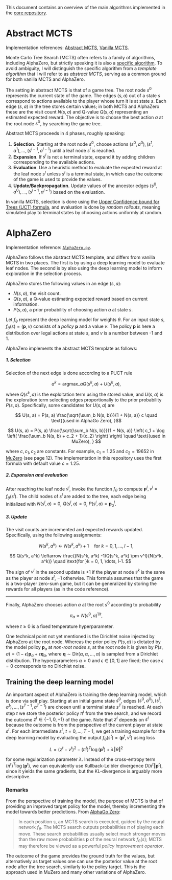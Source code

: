 This document contains an overview of the main algorithms implemented in the [core repository](../core/README.md).

# Abstract MCTS

Implementation references: [Abstract MCTS](../core/tree_search.py), [Vanilla MCTS](../core/algorithms/MCTS.py).

Monte Carlo Tree Search (MCTS) often refers to a family of algorithms, including AlphaZero, but strictly speaking it is also a [specific algorithm](https://en.wikipedia.org/wiki/Monte_Carlo_tree_search). To avoid ambiguity, I will distinguish the specific algorithm from a _template algorithm_ that I will refer to as _abstract MCTS_, serving as a common ground for both vanilla MCTS and AlphaZero.

The setting in abstract MCTS is that of a game tree. The root node $s^0$ represents the current state of the game. The edges $(s, a)$ out of a state $s$ correspond to actions available to the player whose turn it is at state $s$. Each edge $(s, a)$ in the tree stores certain values; in both MCTS and AlphaZero these are the visit count $N(s,a)$ and Q-value $Q(s,a)$ representing an estimated expected reward. The objective is to choose the best action $a$ at the root node $s^0$, by searching the game tree.

Abstract MCTS proceeds in 4 phases, roughly speaking:

1. **Selection**. Starting at the root node $s^0$, choose actions $(s^0, a^0), (s^1, a^1), \dots, (s^{l-1}, a^{l-1})$ until a leaf node $s^l$ is reached.
2. **Expansion**. If $s^l$ is not a terminal state, expand it by adding children corresponding to the available actions.
3. **Evaluation**. Use a heuristic method to evaluate the expected reward at the leaf node $s^l$ unless $s^l$ is a terminal state, in which case the outcome of the game is used to provide the values.
4. **Update/Backpropagation**. Update values of the ancestor edges $(s^0, a^0), \dots , (s^{l-1}, a^{l-1})$ based on the evaluation.

In vanilla MCTS, selection is done using the [Upper Confidence bound for Trees (UCT) formula](https://en.wikipedia.org/wiki/Monte_Carlo_tree_search#Exploration_and_exploitation), and evaluation is done by _random rollouts_, meaning simulated play to terminal states by choosing actions uniformly at random.

# AlphaZero

Implementation reference: [`AlphaZero.py`](../core/algorithms/AlphaZero.py).

AlphaZero follows the abstract MCTS template, and differs from vanilla MCTS in two places. The first is by using a deep learning model to evaluate leaf nodes. The second is by also using the deep learning model to inform exploration in the selection process.

AlphaZero stores the following values in an edge $(s,a)$:

- $N(s, a)$, the visit count.
- $Q(s, a)$, a Q-value estimating expected reward based on current information.
- $P(s, a)$, a prior probability of choosing action $a$ at state $s$.

Let $f_\theta$ represent the deep learning model for weights $\theta$. For an input state $s$, $f_\theta (s) = (\mathbf{p}, v)$ consists of a _policy_ $\mathbf{p}$ and a value $v$. The policy $\mathbf{p}$ is here a distribution over legal actions at state $s$, and $v$ is a number between -1 and 1.

AlphaZero implements the abstract MCTS template as follows:

##### 1. Selection

Selection of the next edge is done according to a PUCT rule

$$ a^k = \text{argmax}\_a Q(s^k, a) + U(s^k, a) , $$

where $Q(s^k, a)$ is the exploitation term using the stored value, and $U(s, a)$ is the exploration term selecting edges proportionally to the prior probability $P(s, a)$. Specifically, some candidates for $U(s, a)$ are

$$ U(s, a) = P(s, a) \frac{\sqrt{\sum_b N(s, b)}}{1 + N(s, a)} c \quad \text{(used in AlphaGo Zero), }$$

$$ U(s, a) = P(s, a) \frac{\sqrt{\sum_b N(s, b)}}{1 + N(s, a)} \left( c_1 + \log \left( \frac{\sum_b N(s, b) + c_2 + 1}{c_2} \right) \right) \quad \text{(used in MuZero), } $$

where $c, c_1, c_2$ are constants. For example, $c_1 = 1.25$ and $c_2 = 19652$ in [MuZero](https://arxiv.org/abs/1911.08265) (see page 12). The implementation in this repository uses the first formula with default value $c=1.25$.

##### 2. Expansion and evaluation

After reaching the leaf node $s^l$, invoke the function $f_\theta$ to compute $\mathbf{p}^l, v^l = f_\theta(s^l)$. The child nodes of $s^l$ are added to the tree, each edge being initialized with $N(s^l, a) = 0$, $Q(s^l, a) = 0$, $P(s^l, a) = \mathbf{p}^l_a$.

##### 3. Update

The visit counts are incremented and expected rewards updated. Specifically, using the following assignments:

$$ N(s^k, a^k) \leftarrow N(s^k, a^k) + 1 \quad \text{for }k = 0, 1, \dots, l-1, $$

$$ Q(s^k, a^k) \leftarrow \frac{(N(s^k, a^k) -1)Q(s^k, a^k) \pm v^l}{N(s^k, a^k)} \quad \text{for }k = 0, 1, \dots, l-1. $$

The sign of $v^l$ in the second update is $+1$ if the player at node $s^k$ is the same as the player at node $s^l$, $-1$ otherwise. This formula assumes that the game is a two-player zero-sum game, but it can be generalized by storing the rewards for all players (as in the code reference).

---

Finally, AlphaZero chooses action $a$ at the root $s^0$ according to probability

$$ \pi_a \propto N(s^0, a)^{1/t} , $$

where $t \geq 0$ is a fixed temperature hyperparameter.

One technical point not yet mentioned is the Dirichlet noise injected by AlphaZero at the root node. Whereas the prior policy $P(s, a)$ is dictated by the model policy $\mathbf{p}_a$ at _non-root nodes_ $s$, at the root node it is given by $P(s, a) = (1 - \epsilon) \mathbf{p}_a + \epsilon \mathbf{q}_a$, where $\mathbf{q} \sim \text{Dir}(\alpha, \alpha, \dots, \alpha)$ is sampled from a Dirichlet distribution. The hyperparameters $\alpha > 0$ and $\epsilon \in [0, 1]$ are fixed; the case $\epsilon = 0$ corresponds to no Dirichlet noise.

## Training the deep learning model

An important aspect of AlphaZero is training the deep learning model, which is done via self play. Starting at an initial game state $s^0$, edges $(s^0, a^0), (s^1, a^1), \dots, (s^{T-1}, a^{T-1})$ are chosen until a terminal state $s^T$ is reached. At each step $t$ we store the posterior policy $\pi^t$ from the tree search, and we record the outcome $z^t \in\lbrace -1, 0, +1 \rbrace$ of the game. Note that $z^t$ depends on $s^t$ because the outcome is from the perspective of the current player at state $s^t$. For each intermediate $s^t$, $t = 0, \dots, T-1$, we get a training example for the deep learning model by evaluating the output $f_\theta(s^t) = (\mathbf{p}^t, v^t)$ using loss

$$ L = (z^t - v^t)^2 - (\pi^t)^T \log (\mathbf{p}^t) + \lambda \Vert \theta \Vert^2 $$

for some regularization parameter $\lambda$. Instead of the cross-entropy term $(\pi^t)^T \log (\mathbf{p}^t)$, we can equivalently use Kullback-Leibler divergence $D(\pi^t \Vert \mathbf{p}^t)$, since it yields the same gradients, but the KL-divergence is arguably more descriptive.

### Remarks

From the perspective of training the model, the purpose of MCTS is that of providing an improved target policy for the model, thereby incrementing the model towards better predictions. From [AlphaGo Zero](https://www.nature.com/articles/nature24270):

> In each position $s$, an MCTS search is executed, guided by the neural network $f_\theta$. The MCTS search outputs probabilities $\pi$ of playing each move. These search probabilities usually select much stronger moves than the raw move probabilities $\mathbf{p}$ of the neural network $f_\theta(s)$; MCTS may therefore be viewed as a powerful _policy improvement operator_.

The outcome of the game provides the ground truth for the values, but alternatively as target values one can use the posterior value at the root node after the tree search, similarly to the policy target. This is the approach used in MuZero and many other variations of AlphaZero.
